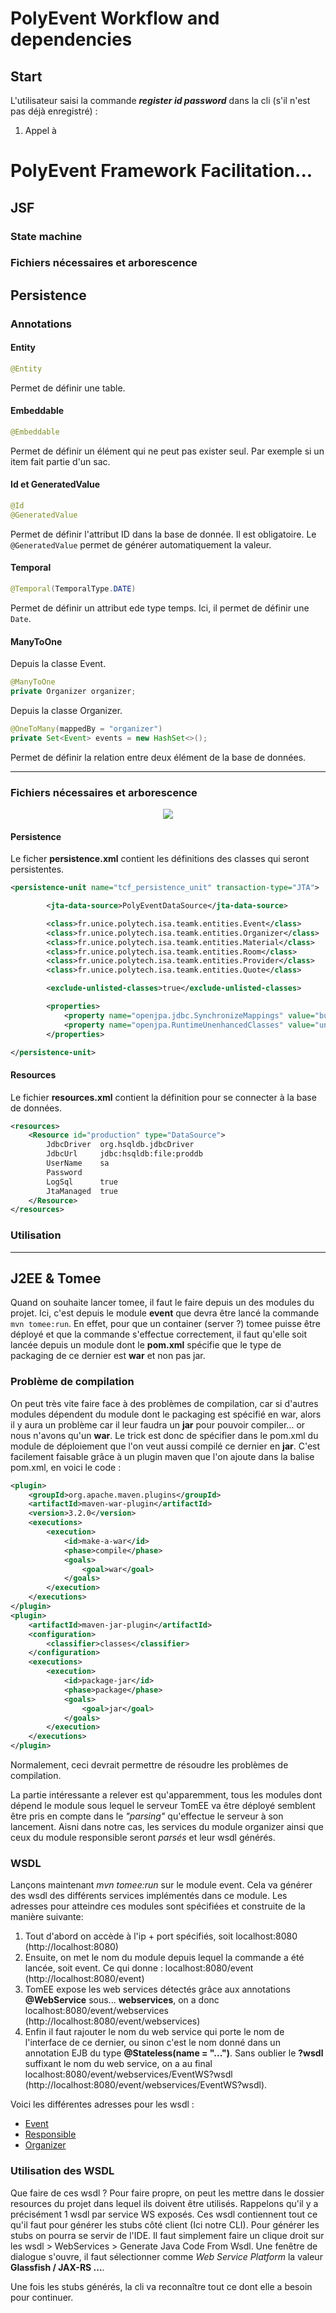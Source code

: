 # PolyEvent Workflow and dependencies

## Start

L'utilisateur saisi la commande ***register id password*** dans la cli (s'il n'est pas déjà enregistré) :
1. Appel à

# PolyEvent Framework Facilitation...

## JSF

### State machine

### Fichiers nécessaires et arborescence

## Persistence

### Annotations

#### Entity
```Java
@Entity
```
Permet de définir une table.

#### Embeddable
```Java
@Embeddable
```
Permet de définir un élément qui ne peut pas exister seul. Par exemple si un item fait partie d'un sac.

#### Id et GeneratedValue
```Java
@Id
@GeneratedValue
```
Permet de définir l'attribut ID dans la base de donnée. Il est obligatoire. Le `@GeneratedValue` permet de générer automatiquement la valeur.

#### Temporal
```Java
@Temporal(TemporalType.DATE)
```
Permet de définir un attribut ede type temps. Ici, il permet de définir une `Date`.

#### ManyToOne
Depuis la classe Event.
```Java
@ManyToOne
private Organizer organizer;
```
Depuis la classe Organizer.
```Java
@OneToMany(mappedBy = "organizer")
private Set<Event> events = new HashSet<>();
```
Permet de définir la relation entre deux élément de la base de données.

___

### Fichiers nécessaires et arborescence

<p align="center">
  <img src="https://raw.githubusercontent.com/Shanoi/bug-free-disco/master/XQC/Imgs/BD.png"/>
</p>

#### Persistence

Le ficher **persistence.xml** contient les définitions des classes qui seront persistentes.

```xml
<persistence-unit name="tcf_persistence_unit" transaction-type="JTA">

        <jta-data-source>PolyEventDataSource</jta-data-source>

        <class>fr.unice.polytech.isa.teamk.entities.Event</class>
        <class>fr.unice.polytech.isa.teamk.entities.Organizer</class>
        <class>fr.unice.polytech.isa.teamk.entities.Material</class>
        <class>fr.unice.polytech.isa.teamk.entities.Room</class>
        <class>fr.unice.polytech.isa.teamk.entities.Provider</class>
        <class>fr.unice.polytech.isa.teamk.entities.Quote</class>

        <exclude-unlisted-classes>true</exclude-unlisted-classes>

        <properties>
            <property name="openjpa.jdbc.SynchronizeMappings" value="buildSchema(ForeignKeys=true)"/>
            <property name="openjpa.RuntimeUnenhancedClasses" value="unsupported" />
        </properties>

</persistence-unit>
```

#### Resources

Le fichier **resources.xml** contient la définition pour se connecter à la base de données.

```xml
<resources>
    <Resource id="production" type="DataSource">
        JdbcDriver  org.hsqldb.jdbcDriver
        JdbcUrl     jdbc:hsqldb:file:proddb
        UserName    sa
        Password
        LogSql      true
        JtaManaged  true
    </Resource>
</resources>
```

### Utilisation



-----

## J2EE & Tomee

Quand on souhaite lancer tomee, il faut le faire depuis un des modules du projet. Ici, c'est depuis le module **event** que devra être lancé la commande `mvn tomee:run`.
En effet, pour que un container (server ?) tomee puisse être déployé et que la commande s'effectue correctement, il faut qu'elle soit lancée depuis un module dont le **pom.xml** spécifie que le type de packaging de ce dernier est **war** et non pas jar.

### Problème de compilation

On peut très vite faire face à des problèmes de compilation, car si d'autres modules dépendent du module dont le packaging est spécifié en war, alors il y aura un problème car il leur faudra un **jar** pour pouvoir compiler... or nous n'avons qu'un **war**. Le trick est donc de spécifier dans le pom.xml du module de déploiement que l'on veut aussi compilé ce dernier en **jar**. C'est facilement faisable grâce à un plugin maven que l'on ajoute dans la balise pom.xml, en voici le code :

```xml
<plugin>
    <groupId>org.apache.maven.plugins</groupId>
    <artifactId>maven-war-plugin</artifactId>
    <version>3.2.0</version>
    <executions>
        <execution>
            <id>make-a-war</id>
            <phase>compile</phase>
            <goals>
                <goal>war</goal>
            </goals>
        </execution>
    </executions>
</plugin>
<plugin>
    <artifactId>maven-jar-plugin</artifactId>
    <configuration>
        <classifier>classes</classifier>
    </configuration>
    <executions>
        <execution>
            <id>package-jar</id>
            <phase>package</phase>
            <goals>
                <goal>jar</goal>
            </goals>
        </execution>
    </executions>
</plugin>
```

Normalement, ceci devrait permettre de résoudre les problèmes de compilation.

La partie intéressante a relever est qu'apparemment, tous les modules dont dépend le module sous lequel le serveur TomEE va être déployé semblent être pris en compte dans le *"parsing"* qu'effectue le serveur à son lancement. Aisni dans notre cas, les services du module organizer ainsi que ceux du module responsible seront *parsés* et leur wsdl générés.

### WSDL

Lançons maintenant *mvn tomee:run* sur le module event. Cela va générer des wsdl des différents services implémentés dans ce module. Les adresses pour atteindre ces modules sont spécifiées et construite de la manière suivante:
1. Tout d'abord on accède à l'ip + port spécifiés, soit localhost:8080 (http://localhost:8080)
2. Ensuite, on met le nom du module depuis lequel la commande a été lancée, soit event. Ce qui donne : localhost:8080/event (http://localhost:8080/event)
3. TomEE expose les web services détectés grâce aux annotations **@WebService** sous... **webservices**, on a donc localhost:8080/event/webservices (http://localhost:8080/event/webservices)
4. Enfin il faut rajouter le nom du web service qui porte le nom de l'interface de ce dernier, ou sinon c'est le nom donné dans un annotation EJB du type **@Stateless(name = "...")**. Sans oublier le **?wsdl** suffixant le nom du web service, on a au final localhost:8080/event/webservices/EventWS?wsdl (http://localhost:8080/event/webservices/EventWS?wsdl).

Voici les différentes adresses pour les wsdl :
+ [Event](http://localhost:8080/event/webservices/EventWS?wsdl)
+ [Responsible](http://localhost:8080/event/webservices/OrganizerWS?wsdl)
+ [Organizer](http://localhost:8080/event/webservices/ResponsibleWS?wsdl)

### Utilisation des WSDL

Que faire de ces wsdl ? Pour faire propre, on peut les mettre dans le dossier resources du projet dans lequel ils doivent être utilisés. Rappelons qu'il y a précisément 1 wsdl par service WS exposés. Ces wsdl contiennent tout ce qu'il faut pour générer les stubs côté client (Ici notre CLI). Pour générer les stubs on pourra se servir de l'IDE. Il faut simplement faire un clique droit sur les wsdl > WebServices > Generate Java Code From Wsdl. Une fenêtre de dialogue s'ouvre, il faut sélectionner comme *Web Service Platform* la valeur **Glassfish / JAX-RS ...**.

Une fois les stubs générés, la cli va reconnaître tout ce dont elle a besoin pour continuer.
